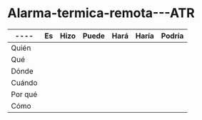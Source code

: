 # Alarma-termica-remota---ATR
| ---- | Es	| Hizo |	Puede |	Hará |	Haría |	Podría |
| ---- | ---- | ---- | ---- | ---- | ---- | ---- |
| Quién |
| Qué |
| Dónde |
| Cuándo |
| Por qué |
| Cómo |
